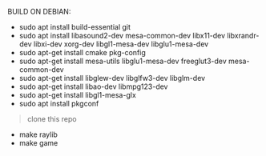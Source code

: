 BUILD ON DEBIAN:
- sudo apt install build-essential git
- sudo apt install libasound2-dev mesa-common-dev libx11-dev libxrandr-dev libxi-dev xorg-dev libgl1-mesa-dev libglu1-mesa-dev
- sudo apt-get install cmake pkg-config
- sudo apt-get install mesa-utils libglu1-mesa-dev freeglut3-dev mesa-common-dev
- sudo apt-get install libglew-dev libglfw3-dev libglm-dev
- sudo apt-get install libao-dev libmpg123-dev
- sudo apt-get install libgl1-mesa-glx
- sudo apt install pkgconf

> clone this repo
- make raylib
- make game
